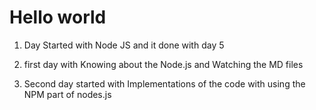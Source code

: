 # Hello world

1. Day Started with Node JS and it done with day 5

2. first day with Knowing about the Node.js and Watching the MD files 

3. Second day started with Implementations of the code with using the NPM part of nodes.js 


